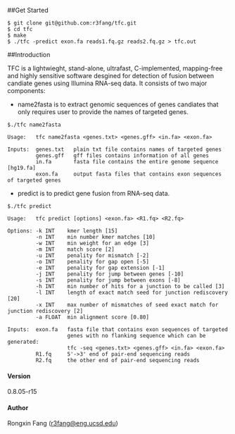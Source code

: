 ##Get Started

```
$ git clone git@github.com:r3fang/tfc.git
$ cd tfc
$ make
$ ./tfc -predict exon.fa reads1.fq.gz reads2.fq.gz > tfc.out
```


##Introduction

TFC is a lightwieght, stand-alone, ultrafast, C-implemented, mapping-free and highly sensitive software desgined for detection of fusion between candiate genes using Illumina RNA-seq data. It consists of two major components: 
 
 - name2fasta is to extract genomic sequences of genes candiates that only requires user to provide the names of targeted genes.

```
$./tfc name2fasta

Usage:   tfc name2fasta <genes.txt> <genes.gff> <in.fa> <exon.fa>

Inputs:  genes.txt   plain txt file contains names of targeted genes
         genes.gff   gff files contains information of all genes
         in.fa       fasta file contains the entire genome sequence [hg19.fa]
         exon.fa     output fasta files that contains exon sequences of targeted genes
```

  - predict is to predict gene fusion from RNA-seq data.
	
```
$./tfc predict

Usage:   tfc predict [options] <exon.fa> <R1.fq> <R2.fq>

Options: -k INT    kmer length [15]
         -n INT    min number kmer matches [10]
         -w INT    min weight for an edge [3]
         -m INT    match score [2]
         -u INT    penality for mismatch [-2]
         -o INT    penality for gap open [-5]
         -e INT    penality for gap extension [-1]
         -j INT    penality for jump between genes [-10]
         -s INT    penality for jump between exons [-8]
         -h INT    min number of hits for a junction to be called [3]
         -l INT    length of exact match seed for junction rediscovery [20]
         -x INT    max number of mismatches of seed exact match for junction rediscovery [2]
         -a FLOAT  min alignment score [0.80]

Inputs:  exon.fa   fasta file that contains exon sequences of targeted 
                   genes with no flanking sequence which can be generated: 
                   tfc -seq <genes.txt> <genes.gff> <in.fa> <exon.fa> 
         R1.fq     5'->3' end of pair-end sequencing reads
         R2.fq     the other end of pair-end sequencing reads
```

#### Version
0.8.05-r15


#### Author
Rongxin Fang (r3fang@eng.ucsd.edu)

